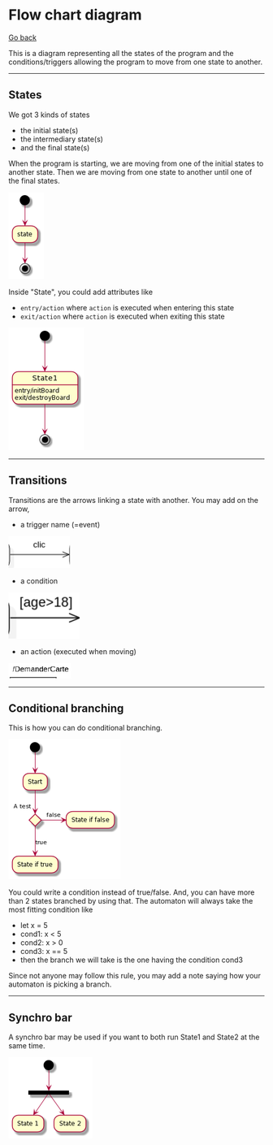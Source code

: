# Flow chart diagram

[Go back](../index.md)

This is a diagram representing all the states of the program and the conditions/triggers allowing the program to move from one state to another.

<hr class="sr">

## States

We got 3 kinds of states

* the initial state(s)
* the intermediary state(s)
* and the final state(s)

When the program is starting, we are moving from one of the initial states to another state. Then we are moving from one state to another until one of the final states.

![begin-end](images/u-HqA2v9B2efpStXukBarD3ILD3LjLDG0WgMf2e1HQ0ii2XG5gJ88JKl1QWU0000.png)

Inside "State", you could add attributes like

* ``entry/action`` where ``action`` is executed when entering this state
* ``exit/action`` where ``action`` is executed when exiting this state

![states](images/SoWkIImgAStDuUAArefLqDMrKmWkIIn9DUI2K60He0oCQwMGcbTILAcVcPTPufIVM9I2956HMQAVabfSKfHV2P7YSaZDIm6P3G00.png)

<hr class="sl">

## Transitions

Transitions are the arrows linking a state with another. You may add on the arrow,

* a trigger name (=event)

![trigger](images/trans1.png)

* a condition

![condition](images/trans2.png)

* an action (executed when moving)

![action](images/trans3.png)

<hr class="sr">

## Conditional branching

This is how you can do conditional branching.

![branching](images/JOqn3e0W34NdSegcavfu1O9dS2GE99P8WWnGxczXSljzVVaVm3K9LVgR3S2ohRZl5kaSZ8oY594E56v2A0yNHQ2Abzhvcg8mgZHkqYVdnjEnFWRDVsU2APKxnT7kDEdq1m00.png)

You could write a condition instead of true/false. And, you can have more than 2 states branched by using that. The automaton will always take the most fitting condition like

* let x = 5
* cond1: x < 5
* cond2: x > 0
* cond3: x == 5
* then the branch we will take is the one having the condition cond3

Since not anyone may follow this rule, you may add a note saying how your automaton is picking a branch.

<hr class="sr">

## Synchro bar

A synchro bar may be used if you want to both run State1 and State2 at the same time.

![synchro bar](images/u-HqA2v9B2efpStXukBarD3ILD3LjLEmjRLrCWGIG24GLocu9B4aLS5G2SY7IIaWIHWfWJGxfEQb0Cq10000.png)